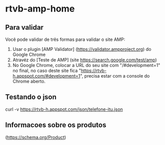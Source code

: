 # rtvb-amp-home

## Para validar

Você pode validar de três formas para validar o site AMP:
1) Usar o plugin [AMP Validator] (https://validator.ampproject.org) do Google Chrome
2) Atravéz do [Teste de AMP] (site https://search.google.com/test/amp)
3) No Google Chrome, colocar a URL do seu site com "/#development=1" no final, no caso deste site fica "https://rtvb-h.appspot.com/#development=1", precisa estar com a console do Chrome aberto.

## Testando o json
curl -v https://rtvb-h.appspot.com/json/telefone-itu.json

## Informacoes sobre os produtos
(https://schema.org/Product)
